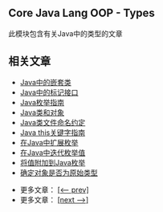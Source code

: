 ## Core Java Lang OOP - Types

此模块包含有关Java中的类型的文章

## 相关文章

+ [Java中的嵌套类](docs/Java中的嵌套类.md)
+ [Java中的标记接口](docs/Java中的标记接口.md)
+ [Java枚举指南](docs/Java枚举指南.md)
+ [Java类和对象](docs/Java类和对象.md)
+ [Java类文件命名约定](docs/Java类文件命名约定.md)
+ [Java this关键字指南](docs/Java-this关键字指南.md)
+ [在Java中扩展枚举](../../cs/docs/java-lang/在Java中扩展枚举.md)
+ [在Java中迭代枚举值](../../cs/docs/java-lang/在Java中迭代枚举值.md)
+ [将值附加到Java枚举](../../cs/docs/java-lang/将值附加到Java枚举.md)
+ [确定对象是否为原始类型](../../cs/docs/java-lang/确定对象是否为原始类型.md)

- 更多文章： [[<-- prev]](../java-lang-oop-patterns/README.md)
- 更多文章： [[next -->]](../java-lang-oop-types-2/README.md)